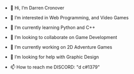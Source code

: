 - 👋 Hi, I’m Darren Cronover
- 👀 I’m interested in Web Programming, and Video Games
- 🌱 I’m currently learning Python and C++
- 💞️ I’m looking to collaborate on Game Development

- 🔭 I’m currently working on 2D Adventure Games
- 🤔 I’m looking for help with Graphic Design

- 📫 How to reach me DISCORD: "d c#1379"
